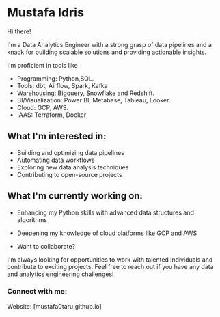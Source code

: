 # Mustafa Idris

Hi there!

I'm a Data Analytics Engineer with a strong grasp of data pipelines and a knack for building scalable solutions and providing actionable insights. 

I'm proficient in tools like 
- Programming: Python,SQL.
- Tools: dbt, Airflow, Spark, Kafka
- Warehousing: Bigquery, Snowflake and Redshift.
- BI/Visualization: Power BI, Metabase, Tableau, Looker.
- Cloud: GCP, AWS.
- IAAS: Terraform, Docker


## What I'm interested in:

- Building and optimizing data pipelines
- Automating data workflows
- Exploring new data analysis techniques
- Contributing to open-source projects

## What I'm currently working on:

- Enhancing my Python skills with advanced data structures and algorithms
- Deepening my knowledge of cloud platforms like GCP and AWS
  
- Want to collaborate?

I'm always looking for opportunities to work with talented individuals and contribute to exciting projects. Feel free to reach out if you have any data and analytics engineering challenges!

### Connect with me:

Website: [mustafa0taru.github.io]
